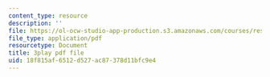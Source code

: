 ```yaml
---
content_type: resource
description: ''
file: https://ol-ocw-studio-app-production.s3.amazonaws.com/courses/res-6-012-introduction-to-probability-spring-2018/18f815af6512d527ac87378d11bfc9e4_-T34yGp4T7A.pdf
file_type: application/pdf
resourcetype: Document
title: 3play pdf file
uid: 18f815af-6512-d527-ac87-378d11bfc9e4
---
```

